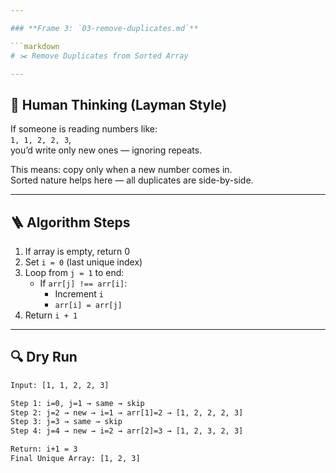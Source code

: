 ```yaml
---

### **Frame 3: `03-remove-duplicates.md`**

```markdown
# ✂️ Remove Duplicates from Sorted Array

---
```


## 🧠 Human Thinking (Layman Style)

If someone is reading numbers like:  
`1, 1, 2, 2, 3`,  
you’d write only new ones — ignoring repeats.

This means: copy only when a new number comes in.  
Sorted nature helps here — all duplicates are side-by-side.

---

## 🪜 Algorithm Steps

1. If array is empty, return 0
2. Set `i = 0` (last unique index)
3. Loop from `j = 1` to end:
   - If `arr[j] !== arr[i]`:
     - Increment `i`
     - `arr[i] = arr[j]`
4. Return `i + 1`

---

## 🔍 Dry Run

```txt
Input: [1, 1, 2, 2, 3]

Step 1: i=0, j=1 → same → skip  
Step 2: j=2 → new → i=1 → arr[1]=2 → [1, 2, 2, 2, 3]  
Step 3: j=3 → same → skip  
Step 4: j=4 → new → i=2 → arr[2]=3 → [1, 2, 3, 2, 3]

Return: i+1 = 3  
Final Unique Array: [1, 2, 3]